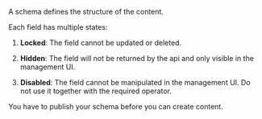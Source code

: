 A schema defines the structure of the content.

Each field has multiple states:

1. **Locked**: The field cannot be updated or deleted.

2. **Hidden**: The field will not be returned by the api and only visible in the management UI.

3. **Disabled**: The field cannot be manipulated in the management UI. Do not use it together with the required operator.

You have to publish your schema before you can create content.